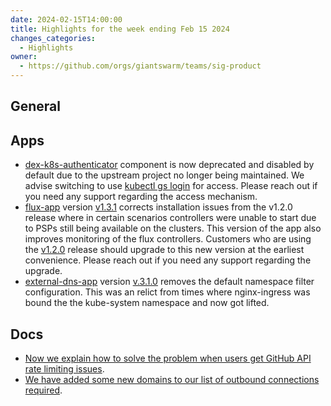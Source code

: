 ```yaml
---
date: 2024-02-15T14:00:00
title: Highlights for the week ending Feb 15 2024
changes_categories:
  - Highlights
owner:
  - https://github.com/orgs/giantswarm/teams/sig-product
---
```

## General

## Apps
- [dex-k8s-authenticator](https://github.com/giantswarm/dex-k8s-authenticator) component is now deprecated and disabled by default due to the upstream project no longer being maintained. We advise switching to use [kubectl gs login](https://docs.giantswarm.io/use-the-api/kubectl-gs/login/) for access. Please reach out if you need any support regarding the access mechanism.
- [flux-app](https://github.com/giantswarm/flux-app) version [v1.3.1](https://github.com/giantswarm/flux-app/releases/tag/v1.3.1) corrects installation issues from the v1.2.0 release where in certain scenarios controllers were unable to start due to PSPs still being available on the clusters. This version of the app also improves monitoring of the flux controllers. Customers who are using the [v1.2.0](https://github.com/giantswarm/flux-app/releases/tag/v1.2.0) release should upgrade to this new version at the earliest convenience. Please reach out if you need any support regarding the upgrade. 
- [external-dns-app](https://github.com/giantswarm/external-dns-app) version [v.3.1.0](https://github.com/giantswarm/external-dns-app/releases/tag/v3.1.0) removes the default namespace filter configuration. This was an relict from times where nginx-ingress was bound the the kube-system namespace and now got lifted.
## Docs

- [Now we explain how to solve the problem when users get GitHub API rate limiting issues](https://docs.giantswarm.io/use-the-api/kubectl-gs/faq/#why-do-i-see-api-rate-limit-exceeded-errors).
- [We have added some new domains to our list of outbound connections required](https://github.com/giantswarm/docs/pull/2120/files).
